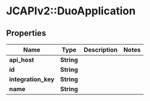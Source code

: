 # JCAPIv2::DuoApplication

## Properties
Name | Type | Description | Notes
------------ | ------------- | ------------- | -------------
**api_host** | **String** |  | 
**id** | **String** |  | 
**integration_key** | **String** |  | 
**name** | **String** |  | 

